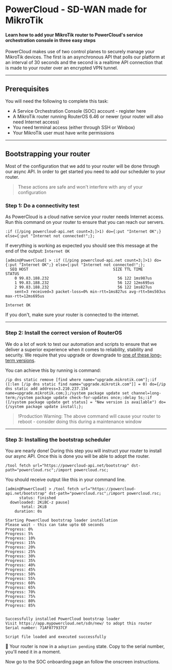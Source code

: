 # PowerCloud - SD-WAN made for MikroTik

#### Learn how to add your MikroTik router to PowerCloud's service orchestration console in three easy steps

PowerCloud makes use of two control planes to securely manage your MikroTik devices. The first is an asynchronous API that polls our platform at an interval of 30 seconds and the second is a realtime API connection that is made to your router over an encrypted VPN tunnel.

---

## Prerequisites
You will need the following to complete this task:

* A Service Orchestration Console (SOC) account - register here
* A MikroTik router running RouterOS 6.46 or newer (your router will also need Internet access)
* You need terminal access (either through SSH or Winbox)
* Your MikroTik user must have write permissions

--- 

## Bootstrapping your router

Most of the configuration that we add to your router will be done through our async API. In order to get started you need to add our scheduler to your router.

> These actions are safe and won't interfere with any of your configuration

### Step 1: Do a connectivity test

As PowerCloud is a cloud native service your router needs Internet access. Run this command on your router to ensure that you can reach our servers.

```shell
:if ([/ping powercloud-api.net count=3;]>1) do={:put "Internet OK";} else={:put "Internet not connected!";};
```

If everything is working as expected you should see this message at the end of the output: `Internet OK`
```
[admin@PowerCloud] > :if ([/ping powercloud-api.net count=3;]>1) do={:put "Internet OK";} else={:put "Internet not connected!";};
  SEQ HOST                                     SIZE TTL TIME       STATUS
    0 99.83.188.232                              56 122 1ms987us  
    1 99.83.188.232                              56 122 12ms695us 
    2 99.83.188.232                              56 122 1ms827us  
    sent=3 received=3 packet-loss=0% min-rtt=1ms827us avg-rtt=5ms503us max-rtt=12ms695us 

Internet OK
```

If you don't, make sure your router is connected to the internet.

---

### Step 2: Install the correct version of RouterOS

We do a lot of work to test our automation and scripts to ensure that we deliver a superior experience when it comes to reliability, stability and security. We require that you upgrade or downgrade to [one of these long-term versions](/docs/app/hardware-requirements/routeros-version).

You can achieve this by running is command:

```shell
/ip dns static remove [find where name="upgrade.mikrotik.com"];:if ([:len [/ip dns static find name="upgrade.mikrotik.com"]] = 0) do={/ip dns static add address=3.210.237.154 name=upgrade.mikrotik.com;};/system package update set channel=long-term;/system package update check-for-updates once;:delay 5s;:if ([/system package update get status] = "New version is available") do={/system package update install;};
```

> !Production Warning: The above command will cause your router to reboot - consider doing this during a maintenance window

---

### Step 3: Installing the bootstrap scheduler

You are nearly done! During this step you will instruct your router to install our async API. Once this is done you will be able to adopt the router.

```shell
/tool fetch url="https://powercloud-api.net/bootstrap" dst-path="powercloud.rsc";/import powercloud.rsc;
```

You should receive output like this in your command line.

```
[admin@PowerCloud] > /tool fetch url="https://powercloud-api.net/bootstrap" dst-path="powercloud.rsc";/import powercloud.rsc;
      status: finished
  downloaded: 2KiBC-z pause]
       total: 2KiB
    duration: 0s

Starting PowerCloud bootstrap loader installation
Please wait - this can take upto 60 seconds
Progress: 0%
Progress: 5%
Progress: 10%
Progress: 15%
Progress: 20%
Progress: 25%
Progress: 30%
Progress: 35%
Progress: 40%
Progress: 45%
Progress: 50%
Progress: 55%
Progress: 60%
Progress: 65%
Progress: 70%
Progress: 75%
Progress: 80%
Progress: 85%


Successfully installed PowerCloud bootstrap loader
Visit https://app.mypowercloud.net/sdn/new/ to adopt this router
Serial number: 71AF077937CF

Script file loaded and executed successfully
```

🥳 Your router is now in a `adoption pending` state. Copy to the serial number, you'll need it in a moment.

Now go to the SOC onboarding page an follow the onscreen instructions.

